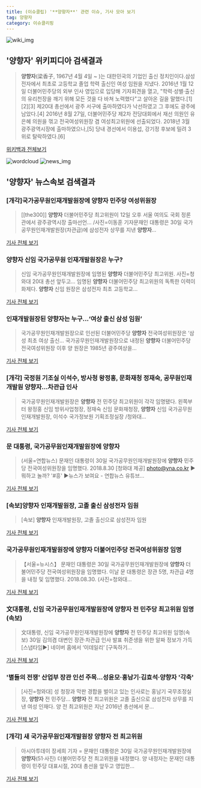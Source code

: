 ```yaml
---
title: (이슈클립) '**양향자**' 관련 이슈, 기사 모아 보기
tag: 양향자
category: 이슈클리핑
---
```

![wiki_img](https://user-images.githubusercontent.com/42597476/44503234-41136a80-a6d0-11e8-9071-6fc6418eafe4.png)
## **'**양향자**'** 위키피디아 검색결과
>**양향자**(梁香子, 1967년 4월 4일 ~ )는 대한민국의 기업인 출신 정치인이다.삼성전자에서 최초로 고등학교 졸업 학력 출신인 여성 임원을 지냈다. 2016년 1월 12일 더불어민주당의 외부 인사 영입으로 입당해 기자회견을 열고, "학력·성별·출신의 유리천장을 깨기 위해 모든 것을 다 바쳐 노력했다"고 살아온 길을 말했다.[1][2][3] 제20대 총선에서 광주 서구에 출마하였다가 낙선하였고 그 후에도 광주에 남았다.[4] 2016년 8월 27일, 더불어민주당 제2차 전당대회에서 재선 의원인 유은혜 의원을 꺾고 전국여성위원장 겸 여성최고위원에 선출되었다. 2018년 3월 광주광역시장에 출마하였으나,[5] 당내 경선에서 이용섭, 강기정 후보에 밀려 3위로 탈락하였다.[6]

<a href="https://ko.wikipedia.org/wiki/양향자" target="_blank">위키백과 전체보기</a>

![wordcloud](https://s3.ap-northeast-2.amazonaws.com/lyrics101-wordcloud/2018-08-30-1535610172.png)
![news_img](https://user-images.githubusercontent.com/42597476/44507050-1206f400-a6e4-11e8-8d98-7ffbfebb353f.png)
## **'**양향자**'** 뉴스속보 검색결과
### [개각]국가공무원인재개발원장에 **양향자** 민주당 여성위원장

>[[the300]] **양향자** 더불어민주당 최고위원이 12일 오후 서울 여의도 국회 정론관에서 광주광역시장 출마선언... /사진=이동훈 기자문재인 대통령은 30일 국가공무원인재개발원장(차관급)에 삼성전자 상무를 지낸 **양향자**...

<a href="http://news.mt.co.kr/mtview.php?no=2018083014087680329" target="_blank">기사 전체 보기</a>

### **양향자** 신임 국가공무원 인재개발원장은 누구?

>신임 국가공무원인재개발원장에 임명된 **양향자** 더불어민주당 최고위원. 사진=청와대 20대 총선 앞두고... 임명된 **양향자** 더불어민주당 최고위원의 독특한 이력이 화제다. **양향자** 신임 원장은 삼성전자 최초 고등학교...

<a href="http://daily.hankooki.com/lpage/politics/201808/dh20180830150405137450.htm" target="_blank">기사 전체 보기</a>

### 인재개발원장된 **양향자**는 누구…‘여상 출신 삼성 임원’

>국가공무원인재개발원장으로 인선된 더불어민주당 **양향자** 전국여성위원장은 ‘삼성 최초 여상 출신... 국가공무원인재개발원장으로 내정된 **양향자** 더불어민주당 전국여성위원장 이후 양 원장은 1985년 광주여상을...

<a href="http://news.joins.com/article/olink/22519990" target="_blank">기사 전체 보기</a>

### [개각] 국정원 기조실 이석수, 방사청 왕정홍, 문화재청 정재숙, 공무원인재개발원 **양향자**...차관급 인사

>국가공무원인재개발원장은 **양향자** 전 민주당 최고위원이 각각 임명됐다. 왼쪽부터 왕정홍 신임 방위사업청장, 정재숙 신임 문화재청장, **양향자** 신임 국가공무원인재개발원장, 이석수 국가정보원 기획조정실장 /청와대...

<a href="http://news.chosun.com/site/data/html_dir/2018/08/30/2018083002165.html?utm_source=naver&utm_medium=original&utm_campaign=news" target="_blank">기사 전체 보기</a>

### 문 대통령, 국가공무원인재개발원장에 **양향자**

>(서울=연합뉴스) 문재인 대통령이 30일 국가공무원인재개발원장에 **양향자** 민주당 전국여성위원장을 임명했다. 2018.8.30 [청와대 제공] photo@yna.co.kr ▶뭐하고 놀까? '#흥' ▶뉴스가 보여요 - 연합뉴스 유튜브...

<a href="http://app.yonhapnews.co.kr/YNA/Basic/SNS/r.aspx?c=PYH20180830165400013&did=1196m" target="_blank">기사 전체 보기</a>

### [속보]**양향자** 인재개발원장, 고졸 출신 삼성전자 임원

>[속보] **양향자** 인재개발원장, 고졸 출신으로 삼성전자 임원

<a href="http://www.mediapen.com/news/view/379545" target="_blank">기사 전체 보기</a>

### 국가공무원인재개발원장에 **양향자** 더불어민주당 전국여성위원장 임명

>【서울=뉴시스】 문재인 대통령은 30일 국가공무원인재개발원장에 **양향자** 더불어민주당 전국여성위원장을 임명했다. 이날 문 대통령은 장관 5명, 차관급 4명을 내정 및 임명했다. 2018.08.30. (사진=청와대...

<a href="http://www.newsis.com/view/?id=NISI20180830_0014418001" target="_blank">기사 전체 보기</a>

### 文대통령, 신임 국가공무원인재개발원장에 **양향자** 전 민주당 최고위원 임명(속보)

>文대통령, 신임 국가공무원인재개발원장에 **양향자** 전 민주당 최고위원 임명(속보) 30일 김의겸 대변인 장관·차관급 인사 발표 취준생을 위한 알짜 정보가 가득 [스냅타임▶] 네이버 홈에서 ‘이데일리’ [구독하기...

<a href="http://www.edaily.co.kr/news/newspath.asp?newsid=03381686619312568" target="_blank">기사 전체 보기</a>

### '별들의 전쟁' 산업부 장관 인선 주목...성윤모·홍남기·김효석·**양향자** '각축'

>[사진=청와대] 성 청장과 막판 경합을 벌이고 있는 인사로는 홍남기 국무조정실장, **양향자** 전 민주당... **양향자** 전 최고위원은 고졸 출신으로 삼성전자 상무를 지낸 여성 인재다. 양 전 최고위원은 지난 2016년 총선에서 문...

<a href="http://www.newspim.com/news/view/20180830000162" target="_blank">기사 전체 보기</a>

### [개각] 새 국가공무원인재개발원장 **양향자** 전 최고위원

>아시아투데이 장세희 기자 = 문재인 대통령은 30일 국가공무원인재개발원장에 **양향자**(51·사진) 더불어민주당 전 최고위원을 내정했다. 양 내정자는 문재인 대통령이 민주당 대표시절, 20대 총선을 앞두고 영입한...

<a href="http://www.asiatoday.co.kr/view.php?key=20180830010016415" target="_blank">기사 전체 보기</a>



